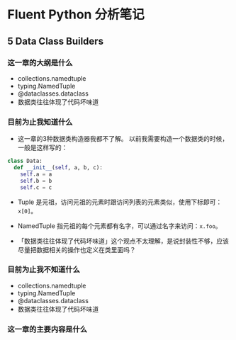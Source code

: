 # Fluent Python 分析笔记

## 5 Data Class Builders

### 这一章的大纲是什么

- collections.namedtuple
- typing.NamedTuple
- @dataclasses.dataclass
- 数据类往往体现了代码坏味道

### 目前为止我知道什么

- 这一章的3种数据类构造器我都不了解。
  以前我需要构造一个数据类的时候，一般是这样写的：

```python
class Data:
  def __init__(self, a, b, c):
    self.a = a 
    self.b = b 
    self.c = c
```

- Tuple 是元祖，访问元祖的元素时跟访问列表的元素类似，使用下标即可：`x[0]`。
- NamedTuple 指元祖的每个元素都有名字，可以通过名字来访问：`x.foo`。

- 「数据类往往体现了代码坏味道」这个观点不太理解，是说封装性不够，应该尽量把数据相关的操作也定义在类里面吗？

### 目前为止我不知道什么

- collections.namedtuple
- typing.NamedTuple
- @dataclasses.dataclass
- 数据类往往体现了代码坏味道

### 这一章的主要内容是什么
